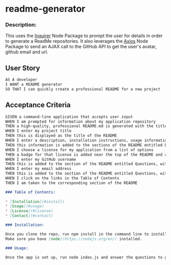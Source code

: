 # readme-generator

### Description:

This uses the [Inquirer](https://www.npmjs.com/package/inquirer) Node Package to prompt the user for details in order to generate a ReadMe repositories. It also leverages the [Axios](https://www.npmjs.com/package/axios) Node Package to send an AJAX call to the GitHub API to get the user's avatar, github email and url.

## User Story

```md
AS A developer
I WANT a README generator
SO THAT I can quickly create a professional README for a new project
```

## Acceptance Criteria

```md
GIVEN a command-line application that accepts user input
WHEN I am prompted for information about my application repository
THEN a high-quality, professional README.md is generated with the title of my project and sections entitled Description, Table of Contents, Installation, Usage, License, Contributing, Tests, and Questions
WHEN I enter my project title
THEN this is displayed as the title of the README
WHEN I enter a description, installation instructions, usage information, contribution guidelines, and test instructions
THEN this information is added to the sections of the README entitled Description, Installation, Usage, Contributing, and Tests
WHEN I choose a license for my application from a list of options
THEN a badge for that license is added near the top of the README and a notice is added to the section of the README entitled License that explains which license the application is covered under
WHEN I enter my GitHub username
THEN this is added to the section of the README entitled Questions, with a link to my GitHub profile
WHEN I enter my email address
THEN this is added to the section of the README entitled Questions, with instructions on how to reach me with additional questions
WHEN I click on the links in the Table of Contents
THEN I am taken to the corresponding section of the README

### Table of Contents:
    
* [Installation](#install) 
* [Usage](#usage) 
* [License](#license) 
* [Contact](#contact)

### Installation:

Once you clone the repo, run npm install in the command line to install the required dependencies (i.e. inquirer and axios).
Make sure you have [node](https://nodejs.org/en/) installed.

### Usage:

Once the app is set up, run node index.js and answer the questions to generate your readme. The only thing that breaks the app is if the username entered doesn't match one found on GitHub. You can just run node index.js again to retry. 
